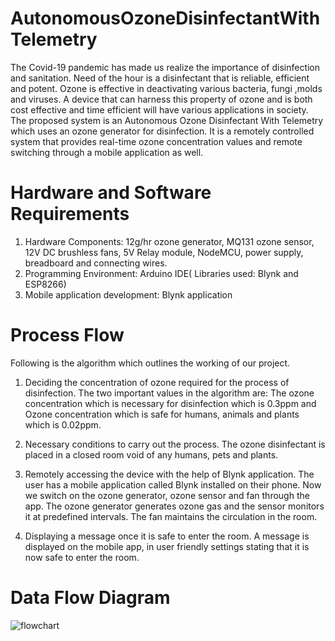 # AutonomousOzoneDisinfectantWithTelemetry

The Covid-19 pandemic has made us realize the importance of disinfection and sanitation. Need of the hour is a disinfectant that is reliable, efficient and potent. Ozone is effective in deactivating various bacteria, fungi ,molds and viruses. A device that can harness this property of ozone and is both cost effective and time efficient will have various applications in society.  The proposed system is an Autonomous Ozone Disinfectant With Telemetry which uses an ozone generator for disinfection. It is a remotely controlled system that provides real-time ozone concentration values and remote switching through a mobile application as well.
# Hardware and Software Requirements

1. Hardware Components: 12g/hr ozone generator, MQ131 ozone sensor, 12V DC brushless fans, 5V Relay module, NodeMCU, power supply, breadboard and connecting wires.
2. Programming Environment: Arduino IDE( Libraries used: Blynk and ESP8266)
3. Mobile application development: Blynk application

# Process Flow
Following is the algorithm which outlines the working of our project. 

1. Deciding the concentration of ozone required for the process of disinfection.
The two important values in the algorithm are:
The ozone concentration which is necessary for disinfection which is 0.3ppm and Ozone concentration which is safe for humans, animals and plants which is 0.02ppm.

2. Necessary conditions to carry out the process.
The ozone disinfectant is placed in a closed room void of any humans, pets and plants.

3. Remotely accessing the device with the help of Blynk application.
The user has a mobile application called Blynk installed on their phone. Now  we switch on the  ozone generator, ozone sensor and fan through the app. The ozone generator generates ozone gas and the sensor monitors it at predefined intervals. The fan maintains the circulation in the room.

4. Displaying a message once it is safe to enter the room.
A message is displayed on the mobile app, in user friendly settings stating that it is now safe to enter the room. 

# Data Flow Diagram
![flowchart](https://user-images.githubusercontent.com/84565973/119112805-1c47af80-ba42-11eb-8a2f-e0a64ee67bd8.PNG)

